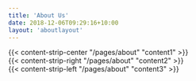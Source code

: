 ```yaml
---
title: 'About Us'
date: 2018-12-06T09:29:16+10:00
layout: 'aboutlayout'
---
```


<div>
{{< content-strip-center "/pages/about" "content1" >}}
</div>
<div>
{{< content-strip-right "/pages/about" "content2" >}}
</div>
<div>
{{< content-strip-left "/pages/about" "content3" >}}
</div>
